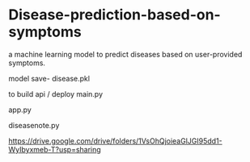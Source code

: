 # Disease-prediction-based-on-symptoms
a machine learning model to predict diseases based on user-provided symptoms.


model save-
disease.pkl

to build api / deploy
main.py

app.py

diseasenote.py

https://drive.google.com/drive/folders/1VsOhQjoieaGlJGI95dd1-WyIbyxmeb-T?usp=sharing
